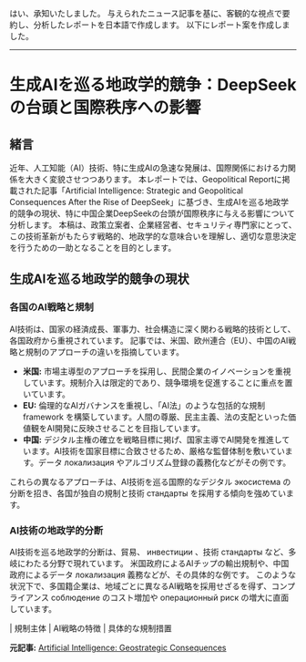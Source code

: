 はい、承知いたしました。
与えられたニュース記事を基に、客観的な視点で要約し、分析したレポートを日本語で作成します。
以下にレポート案を作成しました。

---
# 生成AIを巡る地政学的競争：DeepSeekの台頭と国際秩序への影響

## 緒言

近年、人工知能（AI）技術、特に生成AIの急速な発展は、国際関係における力関係を大きく変貌させつつあります。
本レポートでは、Geopolitical Reportに掲載された記事「Artificial Intelligence: Strategic and Geopolitical Consequences After the Rise of DeepSeek」に基づき、生成AIを巡る地政学的競争の現状、特に中国企業DeepSeekの台頭が国際秩序に与える影響について分析します。
本稿は、政策立案者、企業経営者、セキュリティ専門家にとって、この技術革新がもたらす戦略的、地政学的な意味合いを理解し、適切な意思決定を行うための一助となることを目的とします。

## 生成AIを巡る地政学的競争の現状

### 各国のAI戦略と規制

AI技術は、国家の経済成長、軍事力、社会構造に深く関わる戦略的技術として、各国政府から重視されています。
記事では、米国、欧州連合（EU）、中国のAI戦略と規制のアプローチの違いを指摘しています。

- **米国:** 市場主導型のアプローチを採用し、民間企業のイノベーションを重視しています。規制介入は限定的であり、競争環境を促進することに重点を置いています。
- **EU:** 倫理的なAIガバナンスを重視し、「AI法」のような包括的な規制 framework を構築しています。人間の尊厳、民主主義、法の支配といった価値観をAI開発に反映させることを目指しています。
- **中国:** デジタル主権の確立を戦略目標に掲げ、国家主導でAI開発を推進しています。AI技術を国家目標に合致させるため、厳格な監督体制を敷いています。データ локализация やアルゴリズム登録の義務化などがその例です。

これらの異なるアプローチは、AI技術を巡る国際的なデジタル экосистема の分断を招き、各国が独自の規制と技術 стандарты を採用する傾向を強めています。

### AI技術の地政学的分断

AI技術を巡る地政学的分断は、貿易、 инвестиции 、技術 стандарты など、多岐にわたる分野で現れています。
米国政府によるAIチップの輸出規制や、中国政府によるデータ локализация 義務などが、その具体的な例です。
このような状況下で、多国籍企業は、地域ごとに異なるAI戦略を採用せざるを得ず、コンプライアンス соблюдение のコスト増加や операционный риск の増大に直面しています。

| 規制主体 | AI戦略の特徴                               | 具体的な規制措置                                                                                                                                                                                                                                                                                                                                                                                                                                                                                                                                                                                                                                                                                                                                                                                                                                                                                                                                                                                                                                                                                                                                                                                                                                                                                                                                                                                                                                                                                                                                                                                                                                                                                                                                                                                                                                                                                                                                                                                                                                                                                                                                                                                                                                                                                                                                                                                                                                                                                                                                                                                                                                                                                                                                                                                                                                                                                                                                                                                                                                                                                                                                                                                                                                                                                                                                                                                                                                                                                                                                                                                                                                                                                                                                                                                                                                                                                                                                                                                                                                                                                                                                                                                                                                                                                                                                                                                                                                                                                                                                                                                                                                                                                                                                                                                                                                                                                                                                                                                                                                                                                                                                                                                                                                                                                                                                                                                                                                                                                                                                                                                                                                                                                                                                                                                                                                                                                                                                                                                                                                                                                                                                                                                                                                                                                                                                                                                                                                                                                                                                                                                                                                                                                                                                                                                                                                                                                                                                                                                                                                                                                                                                                                                                                                                                                                                                                                                                                                                                                                                                                                                                                                                                                                                                                                                                                                                                                                                                                                                                                                                                                                                                                                                                                                                                                                                                                                                                                                                                                                                                                                                                                                                                                                                                                                                                                                                                                                                                                                                                                                                                                                                                                                                                                                                                                                                                                                                                                                                                                                                                                                                                                                                                                                                                                                                                                                                                                                                                                                                                                                                                                                                                                                                                                                                                                                                                                                                                                                                                                                                                                                                                                                                                                                                                                                                                                                                                                                                                                                                                                                                                                                                                                                                                                                                                                                                                                                                                                                                                                                                                                                                                                                                                                                                                                                                                                                                                                                                                                                                                                                                                                                                                                                                                                                                                                                                                                                                                                                                                                                                                                                                                                                                                                                                                                                                                                                                                                                                                                                                                                                                                                                                                                                                                                                                                                                                                                                                                                                                                                                                                                                                                                                                                                                                                                                                                                                                                                                                                                                                                                                                                                                                                                                                                                                                                                                                                                                                                                                                                                                                                                                                                                                                                                                                                                                                                                                                                                                                                                                                                                                                                                                                                                                                                                                                                                                                                                                                                                                                                                                                                                                                                                                                                                                                                                                                                                                                                                                                                                                                                                                                                                                                                                                                                                                                                                                                                                                                                                                                                                                                                                                                                                                                                                                                                                                                                                                                                                                                                                                                                                                                                                                                                                                                                                                                                                                                                                                                                                                                                                                                                 

**元記事:** [Artificial Intelligence: Geostrategic Consequences](https://www.specialeurasia.com/2025/02/03/artificial-intelligence-deepseek/)